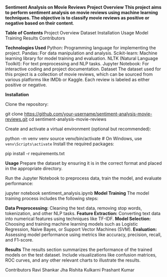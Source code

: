 **Sentiment Analysis on Movie Reviews**
**Project Overview**
**This project aims to perform sentiment analysis on movie reviews using machine learning techniques. The objective is to classify movie reviews as positive or negative based on their content**.

**Table of Contents**
Project Overview
Dataset
Installation
Usage
Model Training
Results
Contributors

**Technologies Used**
Python: Programming language for implementing the project.
Pandas: For data manipulation and analysis.
Scikit-learn: Machine learning library for model training and evaluation.
NLTK (Natural Language Toolkit): For text preprocessing and NLP tasks.
Jupyter Notebook: For interactive coding and project documentation.
Dataset
The dataset used for this project is a collection of movie reviews, which can be sourced from various platforms like IMDb or Kaggle. Each review is labeled as either positive or negative.

**Installation**

Clone the repository:

git clone https://github.com/your-username/sentiment-analysis-movie-reviews.git
cd sentiment-analysis-movie-reviews

Create and activate a virtual environment (optional but recommended):

python -m venv venv
source venv/bin/activate   # On Windows, use `venv\Scripts\activate`
Install the required packages:


pip install -r requirements.txt

**Usage**
Prepare the dataset by ensuring it is in the correct format and placed in the appropriate directory.

Run the Jupyter Notebook to preprocess data, train the model, and evaluate performance:


jupyter notebook sentiment_analysis.ipynb
**Model Training**
The model training process includes the following steps:

**Data Preprocessing:** Cleaning the text data, removing stop words, tokenization, and other NLP tasks.
**Feature Extraction:** Converting text data into numerical features using techniques like TF-IDF.
**Model Selection:** Choosing and training machine learning models such as Logistic Regression, Naive Bayes, or Support Vector Machines (SVM).
**Evaluation:** Assessing model performance using metrics like accuracy, precision, recall, and F1-score.

**Results**
The results section summarizes the performance of the trained models on the test dataset. Include visualizations like confusion matrices, ROC curves, and any other relevant charts to illustrate the results.

Contributors
Ravi Shankar Jha
Rishita Kulkarni
Prashant Kumar

